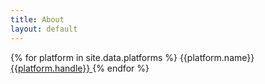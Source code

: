 ```yaml
---
title: About
layout: default
---
```


<link rel="stylesheet" type="text/css" href="assets/css/about.css">


{% for platform in site.data.platforms %}
<span class="platform">{{platform.name}}</span>
<a class="handle"
   target="_blank"
   rel="noopener noreferrer"
   href="{{platform.href_fmt | replace: '<handle>', platform.handle}}">
  {{platform.handle}}
</a>
{% endfor %}
</table>
